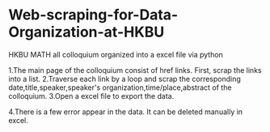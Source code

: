 # Web-scraping-for-Data-Organization-at-HKBU
HKBU MATH all colloquium organized into a excel file via python

1.The main page of the colloquium consist of href links. First, scrap the links into a list.
2.Traverse each link by a loop and scrap the corresponding date,title,speaker,speaker's organization,time/place,abstract of the colloquium.
3.Open a excel file to export the data.

4.There is a few error appear in the data. It can be deleted manually in excel. 

